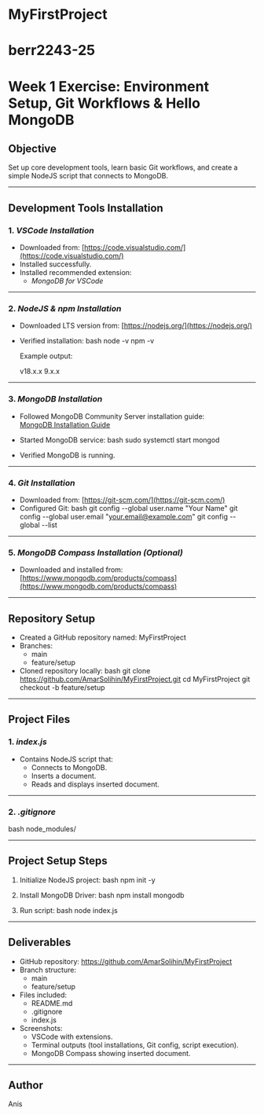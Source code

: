 # MyFirstProject
# berr2243-25
# Week 1 Exercise: Environment Setup, Git Workflows & Hello MongoDB

## Objective
Set up core development tools, learn basic Git workflows, and create a simple NodeJS script that connects to MongoDB.

---

## Development Tools Installation

### 1. *VSCode Installation*
- Downloaded from: [https://code.visualstudio.com/](https://code.visualstudio.com/)
- Installed successfully.
- Installed recommended extension:
  - *MongoDB for VSCode*

---

### 2. *NodeJS & npm Installation*
- Downloaded LTS version from: [https://nodejs.org/](https://nodejs.org/)
- Verified installation:
  bash
  node -v
  npm -v
  
  Example output:
  
  v18.x.x
  9.x.x
  

---

### 3. *MongoDB Installation*
- Followed MongoDB Community Server installation guide:  
  [MongoDB Installation Guide](https://www.mongodb.com/docs/manual/administration/install-community/)
- Started MongoDB service:
  bash
  sudo systemctl start mongod
  
- Verified MongoDB is running.

---

### 4. *Git Installation*
- Downloaded from: [https://git-scm.com/](https://git-scm.com/)
- Configured Git:
  bash
  git config --global user.name "Your Name"
  git config --global user.email "your.email@example.com"
  git config --global --list
  

---

### 5. *MongoDB Compass Installation (Optional)*
- Downloaded and installed from:  
  [https://www.mongodb.com/products/compass](https://www.mongodb.com/products/compass)

---

## Repository Setup

- Created a GitHub repository named: MyFirstProject
- Branches:
  - main
  - feature/setup
- Cloned repository locally:
  bash
  git clone https://github.com/AmarSolihin/MyFirstProject.git
  cd MyFirstProject
  git checkout -b feature/setup
  

---

## Project Files

### 1. *index.js*

- Contains NodeJS script that:
  - Connects to MongoDB.
  - Inserts a document.
  - Reads and displays inserted document.

---

### 2. *.gitignore*
bash
node_modules/


---

## Project Setup Steps

1. Initialize NodeJS project:
   bash
   npm init -y
   

2. Install MongoDB Driver:
   bash
   npm install mongodb
   

3. Run script:
   bash
   node index.js
   

---

## Deliverables

- GitHub repository: https://github.com/AmarSolihin/MyFirstProject
- Branch structure:
  - main
  - feature/setup
- Files included:
  - README.md
  - .gitignore
  - index.js
- Screenshots:
  - VSCode with extensions.
  - Terminal outputs (tool installations, Git config, script execution).
  - MongoDB Compass showing inserted document.

---

## Author
Anis
